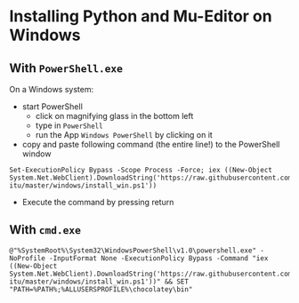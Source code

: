 # Installing Python and Mu-Editor on Windows


## With `PowerShell.exe`

On a Windows system:

  * start PowerShell
    - click on magnifying glass in the bottom left
    - type in `PowerShell`
    - run the App `Windows PowerShell` by clicking on it
  * copy and paste following command (the entire line!) to the PowerShell window
  ```
  Set-ExecutionPolicy Bypass -Scope Process -Force; iex ((New-Object System.Net.WebClient).DownloadString('https://raw.githubusercontent.com/HelgeCPH/mu-itu/master/windows/install_win.ps1'))
  ```
  * Execute the command by pressing return





## With `cmd.exe`

```
@"%SystemRoot%\System32\WindowsPowerShell\v1.0\powershell.exe" -NoProfile -InputFormat None -ExecutionPolicy Bypass -Command "iex ((New-Object System.Net.WebClient).DownloadString('https://raw.githubusercontent.com/HelgeCPH/mu-itu/master/windows/install_win.ps1'))" && SET "PATH=%PATH%;%ALLUSERSPROFILE%\chocolatey\bin"
```


